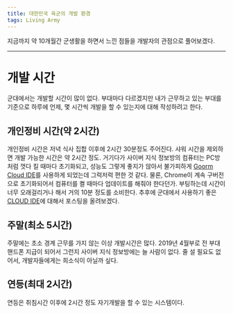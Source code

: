 ```yaml
---
title: 대한민국 육군의 개발 환경
tags: Living Army
---
```


지금까지 약 10개월간 군생활을 하면서 느낀 점들을 개발자의 관점으로 풀어보겠다. 

<!--more-->
---
# 개발 시간
군대에서는 개발할 시간이 많이 없다. 부대마다 다르겠지만 내가 근무하고 있는 부대를 기준으로 하루에 언제, 몇 시간씩 개발을 할 수 있는지에 대해 작성하려고 한다.

## 개인정비 시간(약 2시간)
개인정비 시간은 저녁 식사 집합 이후에 2시간 30분정도 주어진다. 샤워 시간을 제외하면 개발 가능한 시간은 약 2시간 정도. 거기다가 사이버 지식 정보방의 컴퓨터는 PC방 처럼 껏다 킬 때마다 초기화되고, 성능도 그렇게 좋지가 않아서 불가피하게 [Goorm Cloud IDE](https://ide.goorm.io/)를 사용하게 되었는데 그럭저럭 편한 것 같다. 물론, Chrome이 계속 구버전으로 초기화되어서 컴퓨터를 켤 때마다 업데이트를 해줘야 한다던가. 부팅하는데 시간이 너무 오래걸리거나 해서 거의 10분 정도를 소비한다. 추후에 군대에서 사용하기 좋은 [CLOUD IDE](https://searchcloudcomputing.techtarget.com/definition/cloud-IDE)에 대해서 포스팅을 올려보겠다. 

## 주말(최소 5시간)
주말에는 초소 경계 근무를 가지 않는 이상 개발시간은 많다. 2019년 4월부로 전 부대 핸드폰 지급이 되어서 그런지 사이버 지식 정보방에는 늘 사람이 없다. 줄 설 필요도 없어서, 개발자들에게는 희소식이 아닐까 싶다.

## 연등(최대 2시간)
연등은 취침시간 이후에 2시간 정도 자기개발을 할 수 있는 시스템이다. 